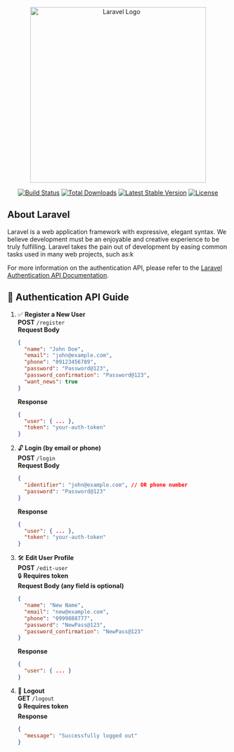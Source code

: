 <p align="center"><a href="https://laravel.com" target="_blank"><img src="https://raw.githubusercontent.com/laravel/art/master/logo-lockup/5%20SVG/2%20CMYK/1%20Full%20Color/laravel-logolockup-cmyk-red.svg" width="400" alt="Laravel Logo"></a></p>

<p align="center">
<a href="https://github.com/laravel/framework/actions"><img src="https://github.com/laravel/framework/workflows/tests/badge.svg" alt="Build Status"></a>
<a href="https://packagist.org/packages/laravel/framework"><img src="https://img.shields.io/packagist/dt/laravel/framework" alt="Total Downloads"></a>
<a href="https://packagist.org/packages/laravel/framework"><img src="https://img.shields.io/packagist/v/laravel/framework" alt="Latest Stable Version"></a>
<a href="https://packagist.org/packages/laravel/framework"><img src="https://img.shields.io/packagist/l/laravel/framework" alt="License"></a>
</p>

## About Laravel

Laravel is a web application framework with expressive, elegant syntax. We believe development must be an enjoyable and creative experience to be truly fulfilling. Laravel takes the pain out of development by easing common tasks used in many web projects, such as:k


For more information on the authentication API, please refer to the [Laravel Authentication API Documentation](laravel_auth_api_doc.md).


## 📘 Authentication API Guide

1. ✅ **Register a New User**  
   **POST** `/register`  
   **Request Body**  
   ```json
   {
     "name": "John Doe",
     "email": "john@example.com",
     "phone": "09123456789",
     "password": "Password@123",
     "password_confirmation": "Password@123",
     "want_news": true
   }
   ```  
   **Response**  
   ```json
   {
     "user": { ... },
     "token": "your-auth-token"
   }
   ```

2. 🔓 **Login (by email or phone)**  
   **POST** `/login`  
   **Request Body**  
   ```json
   {
     "identifier": "john@example.com", // OR phone number
     "password": "Password@123"
   }
   ```  
   **Response**  
   ```json
   {
     "user": { ... },
     "token": "your-auth-token"
   }
   ```

3. 🛠️ **Edit User Profile**  
   **POST** `/edit-user`  
   🔒 **Requires token**  
   **Request Body (any field is optional)**  
   ```json
   {
     "name": "New Name",
     "email": "new@example.com",
     "phone": "0999888777",
     "password": "NewPass@123",
     "password_confirmation": "NewPass@123"
   }
   ```  
   **Response**  
   ```json
   {
     "user": { ... }
   }
   ```

4. 🚪 **Logout**  
   **GET** `/logout`  
   🔒 **Requires token**  
   **Response**  
   ```json
   {
     "message": "Successfully logged out"
   }
   ```

